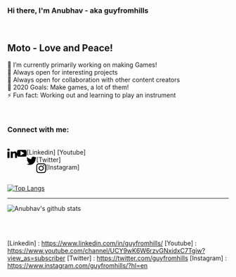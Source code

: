 ### Hi there, I'm Anubhav - aka guyfromhills 
<br/>

## Moto - Love and Peace! <br/>
🔭 I’m currently primarily working on making Games!<br/>
🌱 Always open for interesting projects <br/>
👯 Always open for collaboration with other content creators <br/>
🥅 2020 Goals: Make games, a lot of them! <br/>
⚡ Fun fact: Working out and learning to play an instrument <br/>
 
 <br/>
 
### Connect with me:
<br/>
<img align="left" width="22px" src="images/linkedin-letters.svg">[Linkedin]    
<img align="left" width="22px" src="images/youtube-logo.svg">[Youtube]<br/>
<img align="left" width="22px" src="images/twitter-black-shape.svg">[Twitter]  <br/>
<img align="left" width="22px" src="images/instagram-logo.svg">[Instagram]  <br/>
<br/>




[![Top Langs](https://github-readme-stats.vercel.app/api/top-langs/?username=guyfromhills&layout=compact)](https://github.com/anuraghazra/github-readme-stats)


---
![Anubhav's github stats](https://github-readme-stats.vercel.app/api?username=guyfromhills&show_icons=true&theme=dracula)

<br/>
<br/>

[Linkedin] : https://www.linkedin.com/in/guyfromhills/ 
[Youtube] : https://www.youtube.com/channel/UCY9wK6W6rzvGNxidxC7Tgiw?view_as=subscriber
[Twitter] : https://twitter.com/guyfromhills
[Instagram] : https://www.instagram.com/guyfromhills/?hl=en


